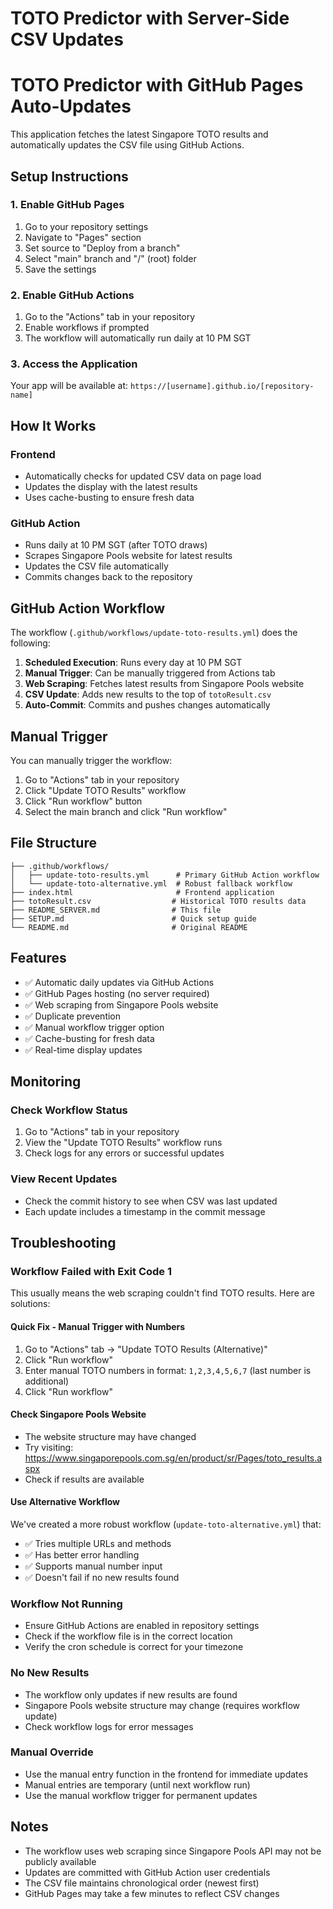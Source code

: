 # TOTO Predictor with Server-Side CSV Updates

# TOTO Predictor with GitHub Pages Auto-Updates

This application fetches the latest Singapore TOTO results and automatically updates the CSV file using GitHub Actions.

## Setup Instructions

### 1. Enable GitHub Pages
1. Go to your repository settings
2. Navigate to "Pages" section
3. Set source to "Deploy from a branch"
4. Select "main" branch and "/" (root) folder
5. Save the settings

### 2. Enable GitHub Actions
1. Go to the "Actions" tab in your repository
2. Enable workflows if prompted
3. The workflow will automatically run daily at 10 PM SGT

### 3. Access the Application

Your app will be available at: `https://[username].github.io/[repository-name]`

## How It Works

### Frontend
- Automatically checks for updated CSV data on page load
- Updates the display with the latest results
- Uses cache-busting to ensure fresh data

### GitHub Action
- Runs daily at 10 PM SGT (after TOTO draws)
- Scrapes Singapore Pools website for latest results
- Updates the CSV file automatically
- Commits changes back to the repository

## GitHub Action Workflow

The workflow (`.github/workflows/update-toto-results.yml`) does the following:

1. **Scheduled Execution**: Runs every day at 10 PM SGT
2. **Manual Trigger**: Can be manually triggered from Actions tab
3. **Web Scraping**: Fetches latest results from Singapore Pools website
4. **CSV Update**: Adds new results to the top of `totoResult.csv`
5. **Auto-Commit**: Commits and pushes changes automatically

## Manual Trigger

You can manually trigger the workflow:
1. Go to "Actions" tab in your repository
2. Click "Update TOTO Results" workflow
3. Click "Run workflow" button
4. Select the main branch and click "Run workflow"

## File Structure

```
├── .github/workflows/
│   ├── update-toto-results.yml      # Primary GitHub Action workflow
│   └── update-toto-alternative.yml  # Robust fallback workflow
├── index.html                       # Frontend application
├── totoResult.csv                  # Historical TOTO results data
├── README_SERVER.md                # This file
├── SETUP.md                        # Quick setup guide
└── README.md                       # Original README
```

## Features

- ✅ Automatic daily updates via GitHub Actions
- ✅ GitHub Pages hosting (no server required)
- ✅ Web scraping from Singapore Pools website
- ✅ Duplicate prevention
- ✅ Manual workflow trigger option
- ✅ Cache-busting for fresh data
- ✅ Real-time display updates

## Monitoring

### Check Workflow Status
1. Go to "Actions" tab in your repository
2. View the "Update TOTO Results" workflow runs
3. Check logs for any errors or successful updates

### View Recent Updates
- Check the commit history to see when CSV was last updated
- Each update includes a timestamp in the commit message

## Troubleshooting

### Workflow Failed with Exit Code 1
This usually means the web scraping couldn't find TOTO results. Here are solutions:

#### Quick Fix - Manual Trigger with Numbers
1. Go to "Actions" tab → "Update TOTO Results (Alternative)" 
2. Click "Run workflow"
3. Enter manual TOTO numbers in format: `1,2,3,4,5,6,7` (last number is additional)
4. Click "Run workflow"

#### Check Singapore Pools Website
- The website structure may have changed
- Try visiting: https://www.singaporepools.com.sg/en/product/sr/Pages/toto_results.aspx
- Check if results are available

#### Use Alternative Workflow
We've created a more robust workflow (`update-toto-alternative.yml`) that:
- ✅ Tries multiple URLs and methods
- ✅ Has better error handling
- ✅ Supports manual number input
- ✅ Doesn't fail if no new results found

### Workflow Not Running
- Ensure GitHub Actions are enabled in repository settings
- Check if the workflow file is in the correct location
- Verify the cron schedule is correct for your timezone

### No New Results
- The workflow only updates if new results are found
- Singapore Pools website structure may change (requires workflow update)
- Check workflow logs for error messages

### Manual Override
- Use the manual entry function in the frontend for immediate updates
- Manual entries are temporary (until next workflow run)
- Use the manual workflow trigger for permanent updates

## Notes

- The workflow uses web scraping since Singapore Pools API may not be publicly available
- Updates are committed with GitHub Action user credentials
- The CSV file maintains chronological order (newest first)
- GitHub Pages may take a few minutes to reflect CSV changes
